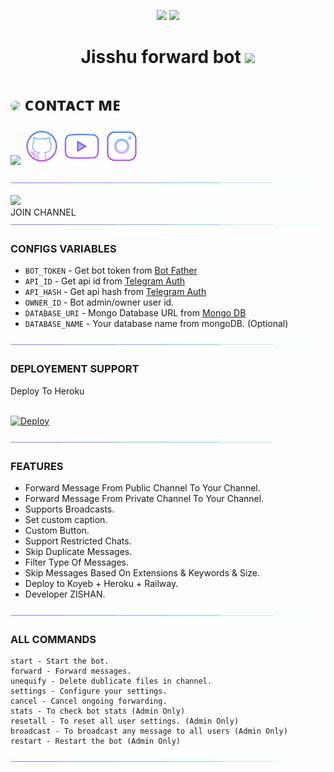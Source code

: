 <p align="center">
<img src="https://graph.org/file/45a4b2b2888a0cf876d50.jpg"/>
  
  <img src="https://github.com/Jisshubot/Jisshubot/blob/master/resources/hr.gif"/>
<h1 align="center">
 Jisshu forward bot
</>
  <img src="https://github.com/Jisshubot/Jisshubot/blob/master/resources/hr.gif"/>
<h1> <img src="https://te.legra.ph/file/274cef853f5f608a83a16.jpg" width="70px" style="border-radius: 50%"> ᴄᴏɴᴛᴀᴄᴛ ᴍᴇ </h1>
  
[<img src="https://raw.githubusercontent.com/Jisshubot/Jisshubot/master/resources/telegram_icon.png" width="60px">](https://telegram.im/@JISSHU_BOTS) [<img src="https://raw.githubusercontent.com/AnonymousX1025/AnonymousX1025/master/resources/github_icon.png" width="60px">](https://github.com/Jisshubot) [<img src="https://raw.githubusercontent.com/AnonymousX1025/AnonymousX1025/master/resources/youtube_icon.png" width="60px">](https://www.youtube.com/@JISSHU-BOTS) [<img src="https://github.com/AnonymousX1025/AnonymousX1025/blob/master/resources/insta_icon.png" width="60px">](https://instagram.com/Zishan_khan565)

[<img src="https://github.com/AnonymousX1025/AnonymousX1025/blob/master/resources/hr.gif"/>](https://github.com/Jisshubot)


 

 [<img src="https://raw.githubusercontent.com/Jisshubot/Jisshubot/master/resources/telegram_icon.png" width="100px">](https://telegram.im/@JISSHU_BOTS) 
   </br>
 JOIN CHANNEL 
[<img src="https://github.com/AnonymousX1025/AnonymousX1025/blob/master/resources/hr.gif"/>](https://github.com/Jisshubot)


### CONFIGS VARIABLES

* `BOT_TOKEN` - Get bot token from <a href="https://t.me/BotFather" target="/blank">Bot Father</a>
* `API_ID` - Get api id from <a href="https://my.telegram.org" target="/blank">Telegram Auth</a>
* `API_HASH` - Get api hash from <a href="https://my.telegram.org" target="/blank">Telegram Auth</a>
* `OWNER_ID` - Bot admin/owner user id.
* `DATABASE_URI` - Mongo Database URL from <a href="https://cloud.mongodb.com" target="/blank">Mongo DB</a>
* `DATABASE_NAME` - Your database name from mongoDB. (Optional)

[<img src="https://github.com/AnonymousX1025/AnonymousX1025/blob/master/resources/hr.gif"/>](https://github.com/Jisshubot)



### DEPLOYEMENT SUPPORT

<summary>Deploy To Heroku</summary>
<p>
<br>
<a href="https://heroku.com/deploy?template=https://github.com/Jisshubot/Jisshu-forward-bot">
  <img src="https://www.herokucdn.com/deploy/button.svg" alt="Deploy">
</a>
</p>


[<img src="https://github.com/AnonymousX1025/AnonymousX1025/blob/master/resources/hr.gif"/>](https://github.com/Jisshubot)



### FEATURES
 - Forward Message From Public Channel To Your Channel.
 - Forward Message From Private Channel To Your Channel.
 - Supports Broadcasts.
 - Set custom caption.
 - Custom Button.
 - Support Restricted Chats.
 - Skip Duplicate Messages.
 - Filter Type Of Messages.
 - Skip Messages Based On Extensions & Keywords & Size.
 - Deploy to Koyeb + Heroku + Railway.
 - Developer ZISHAN.

[<img src="https://github.com/AnonymousX1025/AnonymousX1025/blob/master/resources/hr.gif"/>](https://github.com/Jisshubot)


### ALL COMMANDS

```
start - Start the bot.
forward - Forward messages.
unequify - Delete dublicate files in channel.
settings - Configure your settings.
cancel - Cancel ongoing forwarding.
stats - To check bot stats (Admin Only)
resetall - To reset all user settings. (Admin Only)
broadcast - To broadcast any message to all users (Admin Only)
restart - Restart the bot (Admin Only)
```

[<img src="https://github.com/AnonymousX1025/AnonymousX1025/blob/master/resources/hr.gif"/>](https://github.com/Jisshubot)

